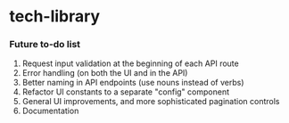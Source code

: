 # tech-library

### Future to-do list
1. Request input validation at the beginning of each API route
2. Error handling (on both the UI and in the API)
3. Better naming in API endpoints (use nouns instead of verbs)
4. Refactor UI constants to a separate "config" component
5. General UI improvements, and more sophisticated pagination controls
6. Documentation
